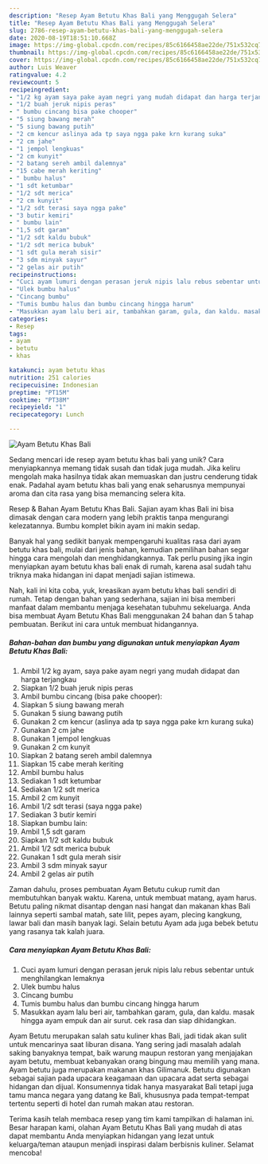 ```yaml
---
description: "Resep Ayam Betutu Khas Bali yang Menggugah Selera"
title: "Resep Ayam Betutu Khas Bali yang Menggugah Selera"
slug: 2786-resep-ayam-betutu-khas-bali-yang-menggugah-selera
date: 2020-08-19T18:51:10.668Z
image: https://img-global.cpcdn.com/recipes/85c6166458ae22de/751x532cq70/ayam-betutu-khas-bali-foto-resep-utama.jpg
thumbnail: https://img-global.cpcdn.com/recipes/85c6166458ae22de/751x532cq70/ayam-betutu-khas-bali-foto-resep-utama.jpg
cover: https://img-global.cpcdn.com/recipes/85c6166458ae22de/751x532cq70/ayam-betutu-khas-bali-foto-resep-utama.jpg
author: Luis Weaver
ratingvalue: 4.2
reviewcount: 5
recipeingredient:
- "1/2 kg ayam saya pake ayam negri yang mudah didapat dan harga terjangkau"
- "1/2 buah jeruk nipis peras"
- " bumbu cincang bisa pake chooper"
- "5 siung bawang merah"
- "5 siung bawang putih"
- "2 cm kencur aslinya ada tp saya ngga pake krn kurang suka"
- "2 cm jahe"
- "1 jempol lengkuas"
- "2 cm kunyit"
- "2 batang sereh ambil dalemnya"
- "15 cabe merah keriting"
- " bumbu halus"
- "1 sdt ketumbar"
- "1/2 sdt merica"
- "2 cm kunyit"
- "1/2 sdt terasi saya ngga pake"
- "3 butir kemiri"
- " bumbu lain"
- "1,5 sdt garam"
- "1/2 sdt kaldu bubuk"
- "1/2 sdt merica bubuk"
- "1 sdt gula merah sisir"
- "3 sdm minyak sayur"
- "2 gelas air putih"
recipeinstructions:
- "Cuci ayam lumuri dengan perasan jeruk nipis lalu rebus sebentar untuk menghilangkan lemaknya"
- "Ulek bumbu halus"
- "Cincang bumbu"
- "Tumis bumbu halus dan bumbu cincang hingga harum"
- "Masukkan ayam lalu beri air, tambahkan garam, gula, dan kaldu. masak hingga ayam empuk dan air surut. cek rasa dan siap dihidangkan."
categories:
- Resep
tags:
- ayam
- betutu
- khas

katakunci: ayam betutu khas 
nutrition: 251 calories
recipecuisine: Indonesian
preptime: "PT15M"
cooktime: "PT38M"
recipeyield: "1"
recipecategory: Lunch

---
```



![Ayam Betutu Khas Bali](https://img-global.cpcdn.com/recipes/85c6166458ae22de/751x532cq70/ayam-betutu-khas-bali-foto-resep-utama.jpg)

Sedang mencari ide resep ayam betutu khas bali yang unik? Cara menyiapkannya memang tidak susah dan tidak juga mudah. Jika keliru mengolah maka hasilnya tidak akan memuaskan dan justru cenderung tidak enak. Padahal ayam betutu khas bali yang enak seharusnya mempunyai aroma dan cita rasa yang bisa memancing selera kita.

Resep &amp; Bahan Ayam Betutu Khas Bali. Sajian ayam khas Bali ini bisa dimasak dengan cara modern yang lebih praktis tanpa mengurangi kelezatannya. Bumbu komplet bikin ayam ini makin sedap.

Banyak hal yang sedikit banyak mempengaruhi kualitas rasa dari ayam betutu khas bali, mulai dari jenis bahan, kemudian pemilihan bahan segar hingga cara mengolah dan menghidangkannya. Tak perlu pusing jika ingin menyiapkan ayam betutu khas bali enak di rumah, karena asal sudah tahu triknya maka hidangan ini dapat menjadi sajian istimewa.


Nah, kali ini kita coba, yuk, kreasikan ayam betutu khas bali sendiri di rumah. Tetap dengan bahan yang sederhana, sajian ini bisa memberi manfaat dalam membantu menjaga kesehatan tubuhmu sekeluarga. Anda bisa membuat Ayam Betutu Khas Bali menggunakan 24 bahan dan 5 tahap pembuatan. Berikut ini cara untuk membuat hidangannya.

<!--inarticleads1-->

##### Bahan-bahan dan bumbu yang digunakan untuk menyiapkan Ayam Betutu Khas Bali:

1. Ambil 1/2 kg ayam, saya pake ayam negri yang mudah didapat dan harga terjangkau
1. Siapkan 1/2 buah jeruk nipis peras
1. Ambil  bumbu cincang (bisa pake chooper):
1. Siapkan 5 siung bawang merah
1. Gunakan 5 siung bawang putih
1. Gunakan 2 cm kencur (aslinya ada tp saya ngga pake krn kurang suka)
1. Gunakan 2 cm jahe
1. Gunakan 1 jempol lengkuas
1. Gunakan 2 cm kunyit
1. Siapkan 2 batang sereh ambil dalemnya
1. Siapkan 15 cabe merah keriting
1. Ambil  bumbu halus
1. Sediakan 1 sdt ketumbar
1. Sediakan 1/2 sdt merica
1. Ambil 2 cm kunyit
1. Ambil 1/2 sdt terasi (saya ngga pake)
1. Sediakan 3 butir kemiri
1. Siapkan  bumbu lain:
1. Ambil 1,5 sdt garam
1. Siapkan 1/2 sdt kaldu bubuk
1. Ambil 1/2 sdt merica bubuk
1. Gunakan 1 sdt gula merah sisir
1. Ambil 3 sdm minyak sayur
1. Ambil 2 gelas air putih


Zaman dahulu, proses pembuatan Ayam Betutu cukup rumit dan membutuhkan banyak waktu. Karena, untuk membuat matang, ayam harus. Betutu paling nikmat disantap dengan nasi hangat dan makanan khas Bali lainnya seperti sambal matah, sate lilit, pepes ayam, plecing kangkung, lawar bali dan masih banyak lagi. Selain betutu Ayam ada juga bebek betutu yang rasanya tak kalah juara. 

<!--inarticleads2-->

##### Cara menyiapkan Ayam Betutu Khas Bali:

1. Cuci ayam lumuri dengan perasan jeruk nipis lalu rebus sebentar untuk menghilangkan lemaknya
1. Ulek bumbu halus
1. Cincang bumbu
1. Tumis bumbu halus dan bumbu cincang hingga harum
1. Masukkan ayam lalu beri air, tambahkan garam, gula, dan kaldu. masak hingga ayam empuk dan air surut. cek rasa dan siap dihidangkan.


Ayam Betutu merupakan salah satu kuliner khas Bali, jadi tidak akan sulit untuk mencarinya saat liburan disana. Yang sering jadi masalah adalah saking banyaknya tempat, baik warung maupun restoran yang menjajakan ayam betutu, membuat kebanyakan orang bingung mau memilih yang mana. Ayam betutu juga merupakan makanan khas Gilimanuk. Betutu digunakan sebagai sajian pada upacara keagamaan dan upacara adat serta sebagai hidangan dan dijual. Konsumennya tidak hanya masyarakat Bali tetapi juga tamu manca negara yang datang ke Bali, khususnya pada tempat-tempat tertentu seperti di hotel dan rumah makan atau restoran. 

Terima kasih telah membaca resep yang tim kami tampilkan di halaman ini. Besar harapan kami, olahan Ayam Betutu Khas Bali yang mudah di atas dapat membantu Anda menyiapkan hidangan yang lezat untuk keluarga/teman ataupun menjadi inspirasi dalam berbisnis kuliner. Selamat mencoba!
